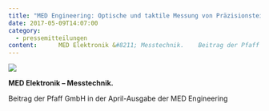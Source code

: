 ```yaml
---
title: "MED Engineering: Optische und taktile Messung von Präzisionsteilen"
date: 2017-05-09T14:07:00
category:
  - pressemitteilungen
content:      MED Elektronik &#8211; Messtechnik.    Beitrag der Pfaff GmbH in der April-Ausgabe der MED Engineering 
---
```

![](/MED_Engineering_1704-940x528-1.png)

**MED Elektronik – Messtechnik.**

Beitrag der Pfaff GmbH in der April-Ausgabe der MED Engineering